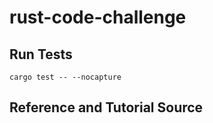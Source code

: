 # rust-code-challenge

## Run Tests

```
cargo test -- --nocapture
```

## Reference and Tutorial Source
